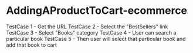 # AddingAProductToCart-ecommerce

TestCase 1 - Get the URL
TestCase 2 - Select the "BestSellers" link
TestCase 3 - Select "Books" category
TestCase 4 - User can search a particular book
TestCase 5 - Then user will select that particular book and add that book to cart
